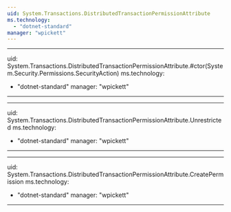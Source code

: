 ```yaml
---
uid: System.Transactions.DistributedTransactionPermissionAttribute
ms.technology: 
  - "dotnet-standard"
manager: "wpickett"
---
```


---
uid: System.Transactions.DistributedTransactionPermissionAttribute.#ctor(System.Security.Permissions.SecurityAction)
ms.technology: 
  - "dotnet-standard"
manager: "wpickett"
---

---
uid: System.Transactions.DistributedTransactionPermissionAttribute.Unrestricted
ms.technology: 
  - "dotnet-standard"
manager: "wpickett"
---

---
uid: System.Transactions.DistributedTransactionPermissionAttribute.CreatePermission
ms.technology: 
  - "dotnet-standard"
manager: "wpickett"
---
